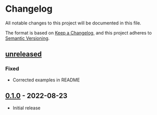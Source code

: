 # Changelog

All notable changes to this project will be documented in this file.

The format is based on [Keep a Changelog](https://keepachangelog.com/en/1.0.0/),
and this project adheres to [Semantic Versioning](https://semver.org/spec/v2.0.0.html).

## [unreleased]

### Fixed
- Corrected examples in README

## [0.1.0] - 2022-08-23

- Initial release

[unreleased]: https://github.com/fastly/js-compute-testing/compare/v0.1.0...HEAD
[0.1.0]: https://github.com/fastly/js-compute-testing/releases/tag/v0.1.0

